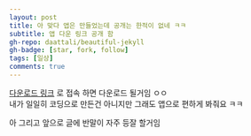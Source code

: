 ```yaml
---
layout: post
title: 아 맞다 앱은 만들었는데 공개는 한적이 없네 ㅋㅋ
subtitle: 앱 다운 링크 공개 함
gh-repo: daattali/beautiful-jekyll
gh-badge: [star, fork, follow]
tags: [일상]
comments: true
---
```


[다운로드 링크](https://download.geuntae.pw/file/appv2.apk) 로 접속 하면 다운로드 될거임 ㅇㅇ  
내가 일일히 코딩으로 만든건 아니지만 그래도 앱으로 편하게 봐줘요 ㅋㅋ  

아 그리고 앞으로 글에 반말이 자주 등잘 할거임  
